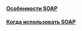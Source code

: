 #### [Особенности SOAP](features/features.md)
#### [Когда использовать SOAP](when-to-use/when-to-use.md)
